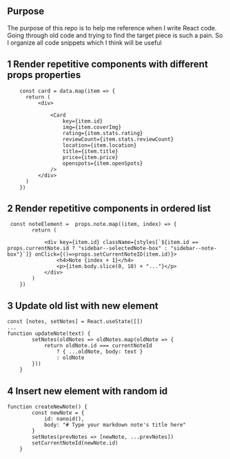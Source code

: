 ## Purpose
The purpose of this repo is to help me reference when I write React code. Going through old code and trying to find the target piece is such a pain. So I organize all code snippets which I think will be useful




## 1 Render repetitive components with different props properties
```
    const card = data.map(item => {
      return (
          <div>
             
              <Card 
                  key={item.id}
                  img={item.coverImg}
                  rating={item.stats.rating}
                  reviewCount={item.stats.reviewCount}
                  location={item.location}
                  title={item.title}
                  price={item.price}
                  openspots={item.openSpots}
              />
          </div>
      )
    })
```

## 2 Render repetitive components in ordered list
```
 const noteElement =  props.note.map((item, index) => {
        return (
           
            <div key={item.id} className={styles[`${item.id == props.currentNote.id ? "sidebar--selectedNote-box" : "sidebar--note-box"}`]} onClick={()=>props.setCurrentNoteID(item.id)}>
                <h4>Note {index + 1}</h4>
                <p>{item.body.slice(0, 10) + "..."}</p>
            </div>
        )
    })
```

## 3 Update old list with new element
```
const [notes, setNotes] = React.useState([])
...
function updateNote(text) {
        setNotes(oldNotes => oldNotes.map(oldNote => {
            return oldNote.id === currentNoteId
                ? { ...oldNote, body: text }
                : oldNote
        }))
    }
```

## 4 Insert new element with random id

```
function createNewNote() {
        const newNote = {
            id: nanoid(),
            body: "# Type your markdown note's title here"
        }
        setNotes(prevNotes => [newNote, ...prevNotes])
        setCurrentNoteId(newNote.id)
    }
```
